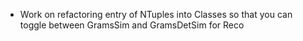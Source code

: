 * Work on refactoring entry of NTuples into Classes so that you can toggle between GramsSim and GramsDetSim for Reco
